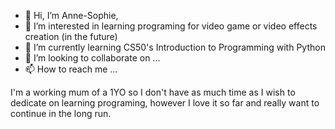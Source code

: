 - 👋 Hi, I’m Anne-Sophie, 
- 👀 I’m interested in learning programing for video game or video effects creation (in the future)
- 🌱 I’m currently learning CS50's Introduction to Programming with Python
- 💞️ I’m looking to collaborate on ...
- 📫 How to reach me ...

I'm a working mum of a 1YO so I don't have as much time as I wish to dedicate on learning programing, however I love it so far and really want to continue in the long run.
<!---
LSophie99/LSophie99 is a ✨ special ✨ repository because its `README.md` (this file) appears on your GitHub profile.
You can click the Preview link to take a look at your changes.
--->
